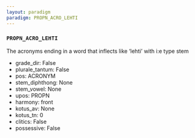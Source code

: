 ```yaml
---
layout: paradigm
paradigm: PROPN_ACRO_LEHTI
---
```

### ` PROPN_ACRO_LEHTI `

The acronyms ending in a word that inflects like ‘lehti’ with i:e type stem
* grade_dir: False
* plurale_tantum: False
* pos: ACRONYM
* stem_diphthong: None
* stem_vowel: None
* upos: PROPN
* harmony: front
* kotus_av: None
* kotus_tn: 0
* clitics: False
* possessive: False
